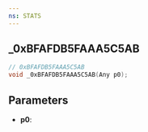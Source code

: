 ```yaml
---
ns: STATS
---
```

## _0xBFAFDB5FAAA5C5AB

```c
// 0xBFAFDB5FAAA5C5AB
void _0xBFAFDB5FAAA5C5AB(Any p0);
```


## Parameters
* **p0**: 

